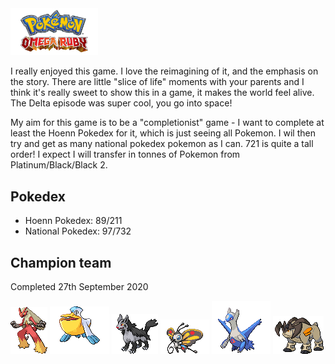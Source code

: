 <div style="width:140px">
  <img src="omega-ruby-logo-large.jpg">
</div>

I really enjoyed this game. I love the reimagining of it, and the emphasis on the story. There are little "slice of life" moments with your parents and I think it's really sweet to show this in a game, it makes the world feel alive. The Delta episode was super cool, you go into space!

My aim for this game is to be a "completionist" game - I want to complete at least the Hoenn Pokedex for it, which is just seeing all Pokemon. I wil then try and get as many national pokedex pokemon as I can. 721 is quite a tall order! I expect I will transfer in tonnes of Pokemon from Platinum/Black/Black 2.

## Pokedex

- Hoenn Pokedex: 89/211
- National Pokedex: 97/732

## Champion team

Completed 27th September 2020

![Blaziken](https://raw.githubusercontent.com/PokeAPI/sprites/master/sprites/pokemon/versions/generation-v/black-white/animated/257.gif)
![Pelipper](https://raw.githubusercontent.com/PokeAPI/sprites/master/sprites/pokemon/versions/generation-v/black-white/animated/279.gif)
![Mightyena](https://raw.githubusercontent.com/PokeAPI/sprites/master/sprites/pokemon/versions/generation-v/black-white/animated/262.gif)
![Beautifly](https://raw.githubusercontent.com/PokeAPI/sprites/master/sprites/pokemon/versions/generation-v/black-white/animated/267.gif)
![Latios](https://raw.githubusercontent.com/PokeAPI/sprites/master/sprites/pokemon/versions/generation-v/black-white/animated/381.gif)
![Terrakion](https://raw.githubusercontent.com/PokeAPI/sprites/master/sprites/pokemon/versions/generation-v/black-white/animated/639.gif)
